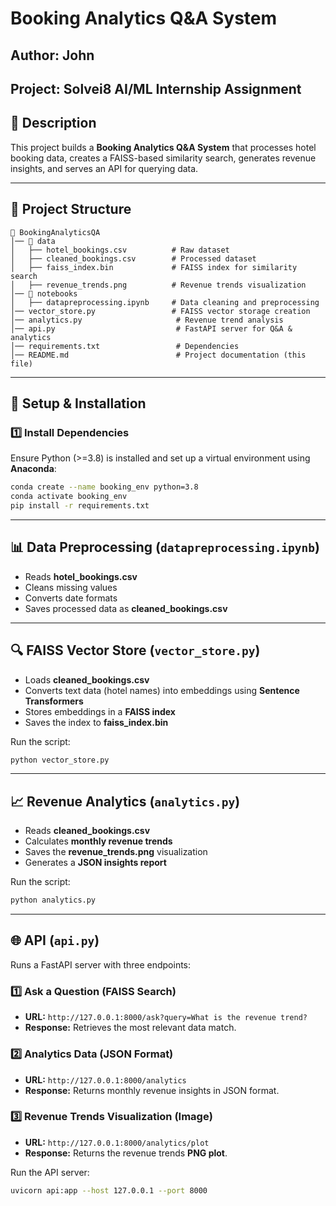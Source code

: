 # Booking Analytics Q&A System

## Author: John  
## Project: Solvei8 AI/ML Internship Assignment  

## 📌 Description  
This project builds a **Booking Analytics Q&A System** that processes hotel booking data, creates a FAISS-based similarity search, generates revenue insights, and serves an API for querying data.

---

## 📂 Project Structure  

```
📁 BookingAnalyticsQA
│── 📁 data
│   ├── hotel_bookings.csv          # Raw dataset
│   ├── cleaned_bookings.csv        # Processed dataset
│   ├── faiss_index.bin             # FAISS index for similarity search
│   ├── revenue_trends.png          # Revenue trends visualization
│── 📁 notebooks
│   ├── datapreprocessing.ipynb     # Data cleaning and preprocessing
│── vector_store.py                 # FAISS vector storage creation
│── analytics.py                     # Revenue trend analysis
│── api.py                           # FastAPI server for Q&A & analytics
│── requirements.txt                 # Dependencies
│── README.md                        # Project documentation (this file)
```

---

## 🔧 Setup & Installation  

### 1️⃣ Install Dependencies  
Ensure Python (>=3.8) is installed and set up a virtual environment using **Anaconda**:

```bash
conda create --name booking_env python=3.8
conda activate booking_env
pip install -r requirements.txt
```

---

## 📊 Data Preprocessing (`datapreprocessing.ipynb`)
- Reads **hotel_bookings.csv**
- Cleans missing values
- Converts date formats
- Saves processed data as **cleaned_bookings.csv**

---

## 🔍 FAISS Vector Store (`vector_store.py`)
- Loads **cleaned_bookings.csv**
- Converts text data (hotel names) into embeddings using **Sentence Transformers**
- Stores embeddings in a **FAISS index**
- Saves the index to **faiss_index.bin**

Run the script:  
```bash
python vector_store.py
```

---

## 📈 Revenue Analytics (`analytics.py`)
- Reads **cleaned_bookings.csv**
- Calculates **monthly revenue trends**
- Saves the **revenue_trends.png** visualization
- Generates a **JSON insights report**

Run the script:  
```bash
python analytics.py
```

---

## 🌐 API (`api.py`)
Runs a FastAPI server with three endpoints:

### 1️⃣ Ask a Question (FAISS Search)
- **URL:** `http://127.0.0.1:8000/ask?query=What is the revenue trend?`
- **Response:** Retrieves the most relevant data match.

### 2️⃣ Analytics Data (JSON Format)
- **URL:** `http://127.0.0.1:8000/analytics`
- **Response:** Returns monthly revenue insights in JSON format.

### 3️⃣ Revenue Trends Visualization (Image)
- **URL:** `http://127.0.0.1:8000/analytics/plot`
- **Response:** Returns the revenue trends **PNG plot**.

Run the API server:  
```bash
uvicorn api:app --host 127.0.0.1 --port 8000
```
